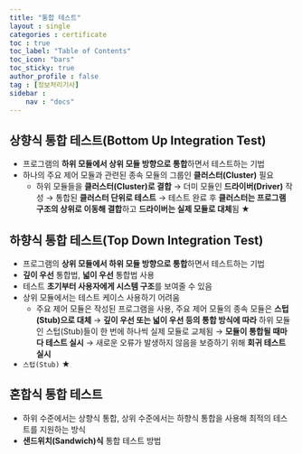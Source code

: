 ```yaml
---
title: "통합 테스트"
layout : single
categories : certificate
toc : true
toc_label: "Table of Contents"
toc_icon: "bars"
toc_sticky: true
author_profile : false
tag : [정보처리기사]
sidebar :
    nav : "docs"
---
```


## 상향식 통합 테스트(Bottom Up Integration Test)
- 프로그램의 **하위 모듈에서 상위 모듈 방향으로 통합**하면서 테스트하는 기법
- 하나의 주요 제어 모듈과 관련된 종속 모듈의 그룹인 **클러스터(Cluster)** 필요
  - 하위 모듈들을 **클러스터(Cluster)로 결합** → 더미 모듈인 **드라이버(Driver)** 작성 → 통합된 **클러스터 단위로 테스트** → 테스트 완료 후 **클러스터는 프로그램 구조의 상위로 이동해 결합**하고 **드라이버는 실제 모듈로 대체**됨 ★

## 하향식 통합 테스트(Top Down Integration Test)
- 프로그램의 **상위 모듈에서 하위 모듈 방향으로 통합**하면서 테스트하는 기법
- **깊이 우선** 통합법, **넓이 우선** 통합법 사용
- 테스트 **초기부터 사용자에게 시스템 구조**를 보여줄 수 있음
- 상위 모듈에서는 테스트 케이스 사용하기 어려움
  - 주요 제어 모듈은 작성된 프로그램을 사용, 주요 제어 모듈의 종속 모듈은 **스텁(Stub)으로 대체** → **깊이 우선 또는 넓이 우선 등의 통합 방식에 따라** 하위 모듈인 스텁(Stub)들이 한 번에 하나씩 실제 모듈로 교체됨 → **모듈이 통합될 때마다 테스트 실시** → 새로운 오류가 발생하지 않음을 보증하기 위해 **회귀 테스트 실시**
- `스텁(Stub)` ★

## 혼합식 통합 테스트
- 하위 수준에서는 상향식 통합, 상위 수준에서는 하향식 통합을 사용해 최적의 테스트를 지원하는 방식
- **샌드위치(Sandwich)식** 통합 테스트 방법